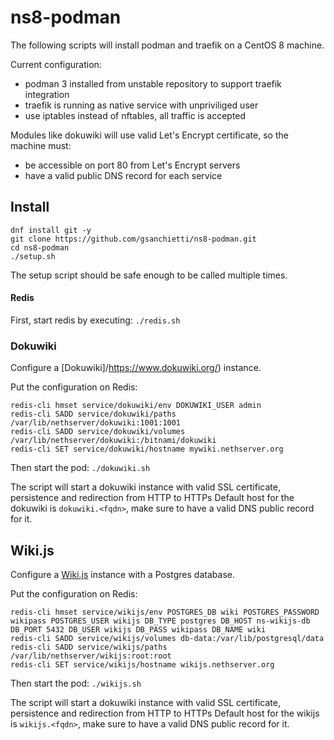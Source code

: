 # ns8-podman

The following scripts will install podman and traefik on a CentOS 8 machine.

Current configuration:
- podman 3 installed from unstable repository to support traefik integration
- traefik is running as native service with unpriviliged user
- use iptables instead of nftables, all traffic is accepted

Modules like dokuwiki will use valid Let's Encrypt certificate, so the machine must:
- be accessible on port 80 from Let's Encrypt servers
- have a valid public DNS record for each service

## Install

```
dnf install git -y
git clone https://github.com/gsanchietti/ns8-podman.git
cd ns8-podman
./setup.sh
```

The setup script should be safe enough to be called multiple times.

#### Redis

First, start redis by executing: `./redis.sh`

### Dokuwiki

Configure a [Dokuwiki]/https://www.dokuwiki.org/) instance.

Put the configuration on Redis:
```
redis-cli hmset service/dokuwiki/env DOKUWIKI_USER admin
redis-cli SADD service/dokuwiki/paths /var/lib/nethserver/dokuwiki:1001:1001
redis-cli SADD service/dokuwiki/volumes /var/lib/nethserver/dokuwiki:/bitnami/dokuwiki
redis-cli SET service/dokuwiki/hostname mywiki.nethserver.org
```

Then start the pod: `./dokuwiki.sh`

The script will start a dokuwiki instance with valid SSL certificate, persistence and redirection from HTTP to HTTPs
Default host for the dokuwiki is ``dokuwiki.<fqdn>``, make sure to have a valid DNS public record for it.

## Wiki.js

Configure a [Wiki.js](https://js.wiki/) instance with a Postgres database.

Put the configuration on Redis:
```
redis-cli hmset service/wikijs/env POSTGRES_DB wiki POSTGRES_PASSWORD wikipass POSTGRES_USER wikijs DB_TYPE postgres DB_HOST ns-wikijs-db DB_PORT 5432 DB_USER wikijs DB_PASS wikipass DB_NAME wiki
redis-cli SADD service/wikijs/volumes db-data:/var/lib/postgresql/data
redis-cli SADD service/wikijs/paths /var/lib/nethserver/wikijs:root:root
redis-cli SET service/wikijs/hostname wikijs.nethserver.org
```

Then start the pod: `./wikijs.sh`

The script will start a dokuwiki instance with valid SSL certificate, persistence and redirection from HTTP to HTTPs
Default host for the wikijs is ``wikijs.<fqdn>``, make sure to have a valid DNS public record for it.
